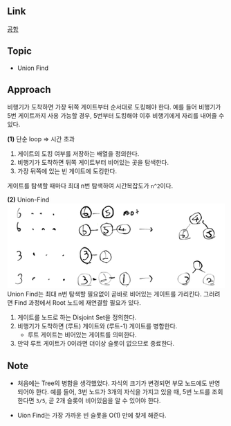 ## Link
[공항](https://www.acmicpc.net/problem/10775)

## Topic
- Union Find

## Approach

비행기가 도착하면 가장 뒤쪽 게이트부터 순서대로 도킹해야 한다. 예를 들어 비행기가 5번 게이트까지 사용 가능할 경우, 5번부터 도킹해야 이후 비행기에게 자리를 내어줄 수 있다. 

**(1)** 단순 loop => 시간 초과
1. 게이트의 도킹 여부를 저장하는 배열을 정의한다.
2. 비행기가 도착하면 뒤쪽 게이트부터 비어있는 곳을 탐색한다.
3. 가장 뒤쪽에 있는 빈 게이트에 도킹한다.

게이트를 탐색할 때마다 최대 n번 탐색하여 시간복잡도가 `n^2`이다. 

**(2)** Union-Find
![approach](./approach.png)  
Union Find는 최대 n번 탐색할 필요없이 곧바로 비어있는 게이트를 가리킨다. 그러려면 Find 과정에서 Root 노드에 재연결할 필요가 있다.

1. 게이트를 노드로 하는 Disjoint Set을 정의한다.
2. 비행기가 도착하면 (루트) 게이트와 (루트-1) 게이트를 병합한다.
    - 루트 게이트는 비어있는 게이트를 의미한다.
3. 만약 루트 게이트가 0이라면 더이상 슬롯이 없으므로 종료한다.

## Note
- 처음에는 Tree의 병합을 생각했었다. 자식의 크기가 변경되면 부모 노드에도 반영되어야 한다. 예를 들어, 3번 노드가 3개의 자식을 가지고 있을 때, 5번 노드를 조회한다면 `3/5`, 곧 2개 슬롯이 비어있음을 알 수 있어야 한다.

- Uion Find는 가장 가까운 빈 슬롯을 O(1) 만에 찾게 해준다. 

